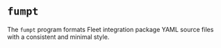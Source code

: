 # `fumpt`

The `fumpt` program formats Fleet integration package YAML source files with a consistent and minimal style.